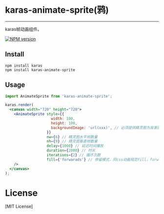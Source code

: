 # karas-animate-sprite(鸦)

---
karas帧动画组件。

[![NPM version](https://img.shields.io/npm/v/karas-animate-sprite.svg)](https://npmjs.org/package/karas-animate-sprite)

## Install
```
npm install karas
npm install karas-animate-sprite
```

## Usage

```jsx
import AnimateSprite from 'karas-animate-sprite';

karas.render(
  <canvas width="720" height="720">
    <AnimateSprite style={{
                     width: 100,
                     height: 100,
                     backgroundImage: 'url(xxx)', // 必须提供精灵图为背景图
                   }}
                   nw={6} // 精灵图水平帧数量
                   nh={9} // 精灵图垂直帧数量
                   delay={1000} // 延迟时间播放
                   duration={2000} // 时长
                   iterations={2} // 循环次数
                   fill={'forwarads'} // 停留模式，同css动画规范fill，forwards尾帧/backwards首帧/both首尾帧
    />
  </canvas>
);
```

# License
[MIT License]
